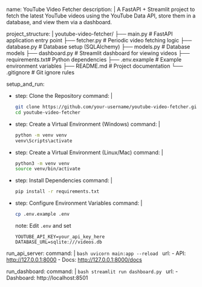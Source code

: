 name: YouTube Video Fetcher
description: |
  A FastAPI + Streamlit project to fetch the latest YouTube videos using the YouTube Data API,
  store them in a database, and view them via a dashboard.

project_structure: |
  youtube-video-fetcher/
    ├── main.py         # FastAPI application entry point
    ├── fetcher.py      # Periodic video fetching logic
    ├── database.py     # Database setup (SQLAlchemy)
    ├── models.py       # Database models
    ├── dashboard.py    # Streamlit dashboard for viewing videos
    ├── requirements.txt# Python dependencies
    ├── .env.example    # Example environment variables
    ├── README.md       # Project documentation
    └── .gitignore      # Git ignore rules

setup_and_run:
  - step: Clone the Repository
    command: |
      ```bash
      git clone https://github.com/your-username/youtube-video-fetcher.git
      cd youtube-video-fetcher
      ```
      
  - step: Create a Virtual Environment (Windows)
    command: |
      ```bash
      python -m venv venv
      venv\Scripts\activate
      ```

  - step: Create a Virtual Environment (Linux/Mac)
    command: |
      ```bash
      python3 -m venv venv
      source venv/bin/activate
      ```

  - step: Install Dependencies
    command: |
      ```bash
      pip install -r requirements.txt
      ```

  - step: Configure Environment Variables
    command: |
      ```bash
      cp .env.example .env
      ```
    note: Edit `.env` and set  
      ```
      YOUTUBE_API_KEY=your_api_key_here
      DATABASE_URL=sqlite:///videos.db
      ```

run_api_server:
  command: |
    ```bash
    uvicorn main:app --reload
    ```
  url:
    - API: http://127.0.0.1:8000
    - Docs: http://127.0.0.1:8000/docs

run_dashboard:
  command: |
    ```bash
    streamlit run dashboard.py
    ```
  url:
    - Dashboard: http://localhost:8501
